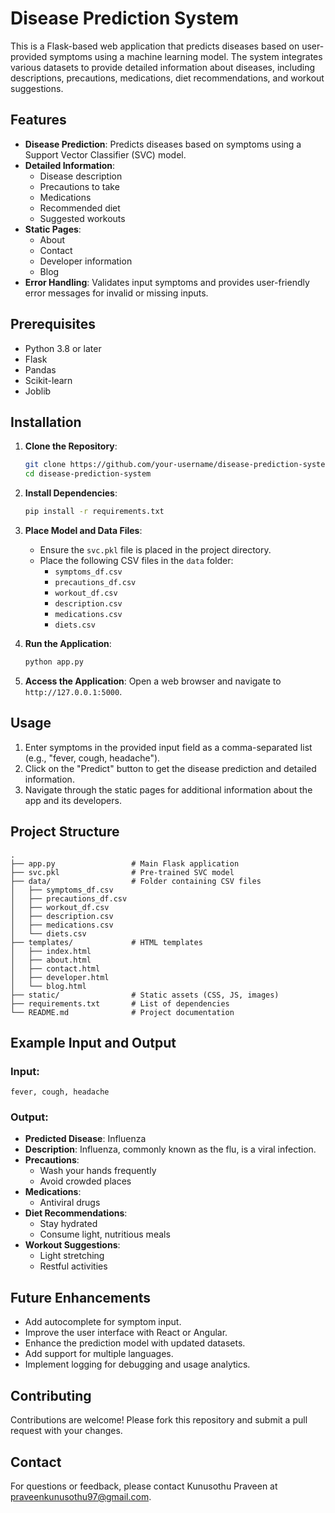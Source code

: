 # Disease Prediction System

This is a Flask-based web application that predicts diseases based on user-provided symptoms using a machine learning model. The system integrates various datasets to provide detailed information about diseases, including descriptions, precautions, medications, diet recommendations, and workout suggestions.

## Features

- **Disease Prediction**: Predicts diseases based on symptoms using a Support Vector Classifier (SVC) model.
- **Detailed Information**:
  - Disease description
  - Precautions to take
  - Medications
  - Recommended diet
  - Suggested workouts
- **Static Pages**:
  - About
  - Contact
  - Developer information
  - Blog
- **Error Handling**: Validates input symptoms and provides user-friendly error messages for invalid or missing inputs.

## Prerequisites

- Python 3.8 or later
- Flask
- Pandas
- Scikit-learn
- Joblib

## Installation

1. **Clone the Repository**:
   ```bash
   git clone https://github.com/your-username/disease-prediction-system.git
   cd disease-prediction-system
   ```

2. **Install Dependencies**:
   ```bash
   pip install -r requirements.txt
   ```

3. **Place Model and Data Files**:
   - Ensure the `svc.pkl` file is placed in the project directory.
   - Place the following CSV files in the `data` folder:
     - `symptoms_df.csv`
     - `precautions_df.csv`
     - `workout_df.csv`
     - `description.csv`
     - `medications.csv`
     - `diets.csv`

4. **Run the Application**:
   ```bash
   python app.py
   ```

5. **Access the Application**:
   Open a web browser and navigate to `http://127.0.0.1:5000`.

## Usage

1. Enter symptoms in the provided input field as a comma-separated list (e.g., "fever, cough, headache").
2. Click on the "Predict" button to get the disease prediction and detailed information.
3. Navigate through the static pages for additional information about the app and its developers.

## Project Structure

```
.
├── app.py                 # Main Flask application
├── svc.pkl                # Pre-trained SVC model
├── data/                  # Folder containing CSV files
│   ├── symptoms_df.csv
│   ├── precautions_df.csv
│   ├── workout_df.csv
│   ├── description.csv
│   ├── medications.csv
│   └── diets.csv
├── templates/             # HTML templates
│   ├── index.html
│   ├── about.html
│   ├── contact.html
│   ├── developer.html
│   └── blog.html
├── static/                # Static assets (CSS, JS, images)
├── requirements.txt       # List of dependencies
└── README.md              # Project documentation
```

## Example Input and Output

### Input:
```
fever, cough, headache
```

### Output:
- **Predicted Disease**: Influenza
- **Description**: Influenza, commonly known as the flu, is a viral infection.
- **Precautions**:
  - Wash your hands frequently
  - Avoid crowded places
- **Medications**:
  - Antiviral drugs
- **Diet Recommendations**:
  - Stay hydrated
  - Consume light, nutritious meals
- **Workout Suggestions**:
  - Light stretching
  - Restful activities

## Future Enhancements

- Add autocomplete for symptom input.
- Improve the user interface with React or Angular.
- Enhance the prediction model with updated datasets.
- Add support for multiple languages.
- Implement logging for debugging and usage analytics.


## Contributing

Contributions are welcome! Please fork this repository and submit a pull request with your changes.

## Contact

For questions or feedback, please contact Kunusothu Praveen at praveenkunusothu97@gmail.com.
